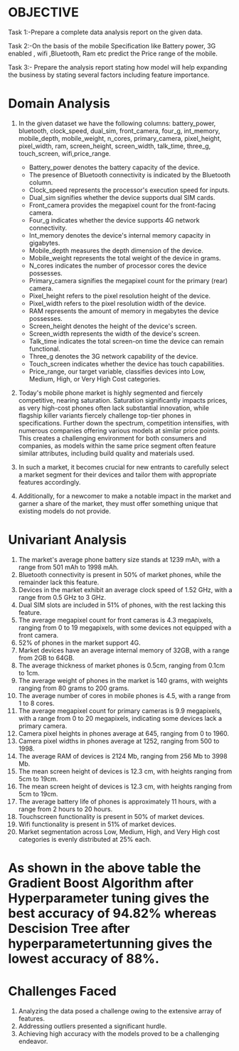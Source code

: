 # OBJECTIVE
Task 1:-Prepare a complete data analysis report on the given data.

Task 2:-On the basis of the mobile Specification like Battery power, 3G enabled , wifi ,Bluetooth, Ram etc predict the Price range of the mobile.

Task 3:- Prepare the analysis report stating how model will help expanding the business by stating several factors including feature importance.

# Domain Analysis
1. In the given dataset we have the following columns: battery_power, bluetooth, clock_speed, dual_sim,            front_camera, four_g, int_memory, mobile_depth, mobile_weight, n_cores, primary_camera, pixel_height,          pixel_width, ram, screen_height, screen_width, talk_time, three_g, touch_screen, wifi,price_range.
   - Battery_power denotes the battery capacity of the device.
   - The presence of Bluetooth connectivity is indicated by the Bluetooth column.
   - Clock_speed represents the processor's execution speed for inputs.
   - Dual_sim signifies whether the device supports dual SIM cards.
   - Front_camera provides the megapixel count for the front-facing camera.
   - Four_g indicates whether the device supports 4G network connectivity.
   - Int_memory denotes the device's internal memory capacity in gigabytes.
   - Mobile_depth measures the depth dimension of the device.
   - Mobile_weight represents the total weight of the device in grams.
   - N_cores indicates the number of processor cores the device possesses.
   - Primary_camera signifies the megapixel count for the primary (rear) camera.
   - Pixel_height refers to the pixel resolution height of the device.
   - Pixel_width refers to the pixel resolution width of the device.
   - RAM represents the amount of memory in megabytes the device possesses.
   - Screen_height denotes the height of the device's screen.
   - Screen_width represents the width of the device's screen.
   - Talk_time indicates the total screen-on time the device can remain functional.
   - Three_g denotes the 3G network capability of the device.
   - Touch_screen indicates whether the device has touch capabilities.
   - Price_range, our target variable, classifies devices into Low, Medium, High, or Very High Cost categories.
   
   
2. Today's mobile phone market is highly segmented and fiercely competitive, nearing saturation. Saturation significantly impacts prices, as very high-cost phones often lack substantial innovation, while flagship killer variants fiercely challenge top-tier phones in specifications. Further down the spectrum, competition intensifies, with numerous companies offering various models at similar price points. This creates a challenging environment for both consumers and companies, as models within the same price segment often feature similar attributes, including build quality and materials used.


3. In such a market, it becomes crucial for new entrants to carefully select a market segment for their devices and tailor them with appropriate features accordingly.

4. Additionally, for a newcomer to make a notable impact in the market and garner a share of the market, they must offer something unique that existing models do not provide.

 # Univariant Analysis
1.  The market's average phone battery size stands at 1239 mAh, with a range from 501 mAh to 1998 mAh.
2.  Bluetooth connectivity is present in 50% of market phones, while the remainder lack this feature.
3.  Devices in the market exhibit an average clock speed of 1.52 GHz, with a range from 0.5 GHz to 3 GHz.
4.  Dual SIM slots are included in 51% of phones, with the rest lacking this feature.
5.  The average megapixel count for front cameras is 4.3 megapixels, ranging from 0 to 19 megapixels, with some     devices not equipped with a front camera.
6.  52% of phones in the market support 4G.
7.  Market devices have an average internal memory of 32GB, with a range from 2GB to 64GB.
8.  The average thickness of market phones is 0.5cm, ranging from 0.1cm to 1cm.
9.  The average weight of phones in the market is 140 grams, with weights ranging from 80 grams to 200 grams.
10. The average number of cores in mobile phones is 4.5, with a range from 1 to 8 cores.
11. The average megapixel count for primary cameras is 9.9 megapixels, with a range from 0 to 20 megapixels,       indicating some devices lack a primary camera.
12. Camera pixel heights in phones average at 645, ranging from 0 to 1960.
13. Camera pixel widths in phones average at 1252, ranging from 500 to 1998.
14. The average RAM of devices is 2124 Mb, ranging from 256 Mb to 3998 Mb.
15. The mean screen height of devices is 12.3 cm, with heights ranging from 5cm to 19cm.
16. The mean screen height of devices is 12.3 cm, with heights ranging from 5cm to 19cm.
17. The average battery life of phones is approximately 11 hours, with a range from 2 hours to 20 hours.
18. Touchscreen functionality is present in 50% of market devices.
19. Wifi functionality is present in 51% of market devices.
20. Market segmentation across Low, Medium, High, and Very High cost categories is evenly distributed at 25%       each. 

# As shown in the above table the Gradient Boost Algorithm after Hyperparameter tuning gives the best accuracy of 94.82% whereas Descision Tree after hyperparametertunning gives the lowest accuracy of 88%.

# Challenges Faced 
1. Analyzing the data posed a challenge owing to the extensive array of features.
2. Addressing outliers presented a significant hurdle.
3. Achieving high accuracy with the models proved to be a challenging endeavor.
